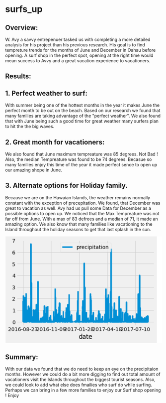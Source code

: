 # surfs_up




## Overview: 
W. Avy a savvy entrepenuer tasked us with completing a more detailed analysis for his project than his previous research. His goal 
is to  find tempreture trends for the months of June and December in Oahau before opening. A surf shop in the perfect spot, opening at the
right time would mean success to Avvy and a great vacation experience to vacationers. 



## Results:
## 1. Perfect weather to surf:
With summer being one of the hottest months in the year it makes June the perfect month to be out on the beach. Based on our research we found that many families are taking 
advantage of the "perfect weather". We also found that with June being such a good time for great weather many surfers plan to hit the the big waves. 

## 2. Great month for vacationers:
We also found that June maximum tempreature was 85 degrees. Not Bad ! Also, the median Tempreature was found to be 74 degrees. Becasue so many families enjoy this time of the year it made perfect sence to open up our amazing shope in June.

## 3. Alternate options for Holiday family.
Because we are on the Hawaian Islands, the weather remains normally constant with the exception of precepitation. 
We found, that December was great to vacation as well. Avy had us pull some Data for December as a possible options to open up. We noticed that the Max Tempreature
was not far off from June. With a max of 83 defrees and a median of 71, it made an amazing option. We also know that many families like vacationing to the Island throughout the holiday seasons to get that last splash in the sun. 

 ![](Images/Date.png)


## Summary:
With our data we found that we do need to keep an eye on the precipitaion months. However we could do a bit more digging to find out total amount of vacationers visit the Islands throughout the biggest tourist seasons. Also, we could look to add what else does fmailies who surf do while surfing. Perhaps we can bring in a few more families to enjoy our Surf shop opening ! Enjoy 





